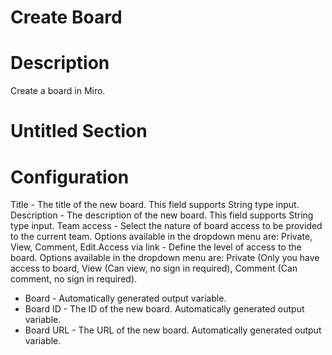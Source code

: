 ﻿# Create Board

# Description

Create a board in Miro.

# Untitled Section

# Configuration

Title - The title of the new board. This field supports String
            type input. Description - The description of the new board. This field supports
              String type input. Team access - Select the nature
            of board access to be provided to the current team. Options available in the dropdown
            menu are: Private, View, Comment, Edit.Access via link - Define the
            level of access to the board. Options available in the dropdown menu are: Private (Only
            you have access to board, View (Can view, no sign in required), Comment (Can comment, no
            sign in required).









* Board - Automatically generated output variable.
* Board ID - The ID of the new board. Automatically generated output variable.
* Board URL - The URL of the new board. Automatically generated output variable.
